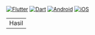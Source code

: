 [![Flutter](https://img.shields.io/badge/Flutter-3.24.2-blue.svg?logo=flutter)](https://flutter.dev/)
[![Dart](https://img.shields.io/badge/Dart-3.5.2-blue.svg?logo=dart)](https://dart.dev/)
[![Android](https://img.shields.io/badge/Platform-Android-green.svg?logo=android)](https://developer.android.com/)
[![iOS](https://img.shields.io/badge/Platform-iOS-green.svg?logo=apple)](https://developer.apple.com/ios/)

<table>
  <tr>
    <td style="text-align: center;>
      <h5>Nama: Alfido Mazdan Marsyadih</h5>
      <h5>NIM: H1D022084</h5>
      <h5>Shift: B </h5>
    </td>
  </tr>
</table>

## Hasil



